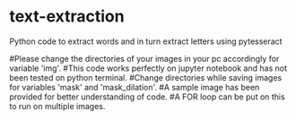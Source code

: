 # text-extraction
Python code to extract words and in turn extract letters using pytesseract

#Please change the directories of your images in your pc accordingly for variable 'img'.
#This code works perfectly on jupyter notebook and has not been tested on python terminal.
#Change directories while saving images for variables 'mask' and 'mask_dilation'.
#A sample image has been provided for better understanding of code.
#A FOR loop can be put on this to run on multiple images.

